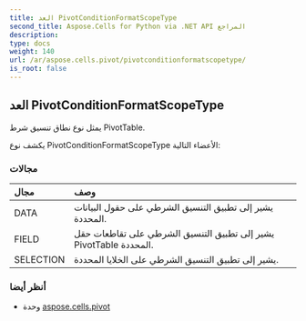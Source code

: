 ```yaml
---
title: العد PivotConditionFormatScopeType
second_title: Aspose.Cells for Python via .NET API المراجع
description:
type: docs
weight: 140
url: /ar/aspose.cells.pivot/pivotconditionformatscopetype/
is_root: false
---
```

##  العد PivotConditionFormatScopeType
يمثل نوع نطاق تنسيق شرط PivotTable.



يكشف نوع PivotConditionFormatScopeType الأعضاء التالية:

###  مجالات
| مجال| وصف|
| :- | :- |
| DATA | يشير إلى تطبيق التنسيق الشرطي على حقول البيانات المحددة.|
| FIELD | يشير إلى تطبيق التنسيق الشرطي على تقاطعات حقل PivotTable المحددة.|
| SELECTION | يشير إلى تطبيق التنسيق الشرطي على الخلايا المحددة.|



###  أنظر أيضا
* وحدة [aspose.cells.pivot](..)
